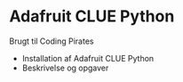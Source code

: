 # Adafruit CLUE Python

Brugt til Coding Pirates

* Installation af Adafruit CLUE Python
* Beskrivelse og opgaver

